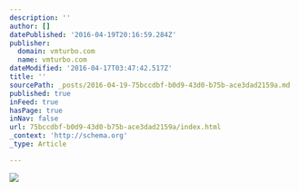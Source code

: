 ```yaml
---
description: ''
author: []
datePublished: '2016-04-19T20:16:59.284Z'
publisher:
  domain: vmturbo.com
  name: vmturbo.com
dateModified: '2016-04-17T03:47:42.517Z'
title: ''
sourcePath: _posts/2016-04-19-75bccdbf-b0d9-43d0-b75b-ace3dad2159a.md
published: true
inFeed: true
hasPage: true
inNav: false
url: 75bccdbf-b0d9-43d0-b75b-ace3dad2159a/index.html
_context: 'http://schema.org'
_type: Article

---
```

![](http://cdn.vmturbo.com/wp-content/uploads/2014/04/mG974Zv1.jpg)